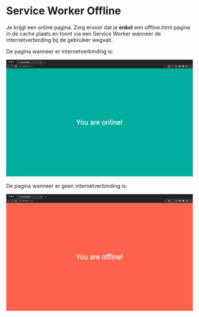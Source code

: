 # Service Worker Offline

Je krijgt een online pagina. Zorg ervoor dat je **enkel** een offline.html pagina in de cache plaats en toont via een Service Worker wanneer de internetverbinding bij de gebruiker wegvalt.

De pagina wanneer er internetverbinding is:

![Online pagina](./.assets/online.png?raw=true)

De pagina wanneer er geen internetverbinding is:

![Offline pagina](./.assets/offline.png?raw=true)